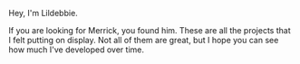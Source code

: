 Hey, I'm Lildebbie.

If you are looking for Merrick, you found him. These are all the projects that I felt putting on display. Not all of them are great, but I hope you can see how much I've developed over time. 

